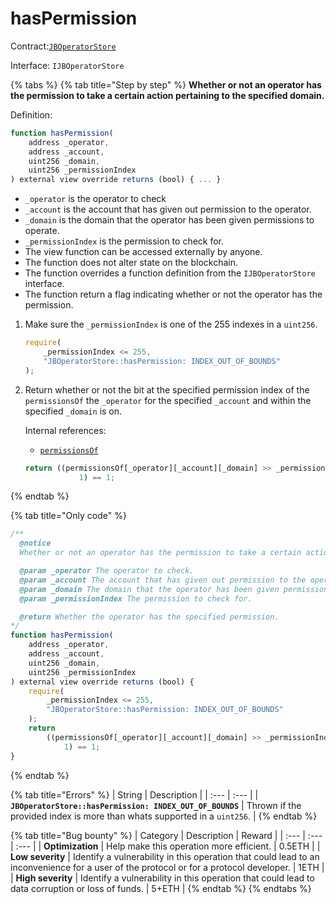# hasPermission

Contract:[`JBOperatorStore`](../)​‌

Interface: `IJBOperatorStore`

{% tabs %}
{% tab title="Step by step" %}
**Whether or not an operator has the permission to take a certain action pertaining to the specified domain.**

Definition:

```javascript
function hasPermission(
    address _operator,
    address _account,
    uint256 _domain,
    uint256 _permissionIndex
) external view override returns (bool) { ... }
```

* `_operator` is the operator to check
* `_account` is the account that has given out permission to the operator.
* `_domain` is the domain that the operator has been given permissions to operate.
* `_permissionIndex` is the permission to check for.
* The view function can be accessed externally by anyone. 
* The function does not alter state on the blockchain.
* The function overrides a function definition from the `IJBOperatorStore` interface.
* The function return a flag indicating whether or not the operator has the permission.

1. Make sure the `_permissionIndex` is one of the 255 indexes in a `uint256`. 

   ```javascript
   require(
       _permissionIndex <= 255,
       "JBOperatorStore::hasPermission: INDEX_OUT_OF_BOUNDS"
   );
   ```

2. Return whether or not the bit at the specified permission index of the `permissionsOf` the `_operator` for the specified `_account` and within the specified `_domain` is on.  


   Internal references:

   * [`permissionsOf`](../properties/permissionsof.md)

   ```javascript
   return ((permissionsOf[_operator][_account][_domain] >> _permissionIndex) &
               1) == 1;
   ```

 
{% endtab %}

{% tab title="Only code" %}
```javascript
/** 
  @notice 
  Whether or not an operator has the permission to take a certain action pertaining to the specified domain.

  @param _operator The operator to check.
  @param _account The account that has given out permission to the operator.
  @param _domain The domain that the operator has been given permissions to operate.
  @param _permissionIndex The permission to check for.

  @return Whether the operator has the specified permission.
*/
function hasPermission(
    address _operator,
    address _account,
    uint256 _domain,
    uint256 _permissionIndex
) external view override returns (bool) {
    require(
        _permissionIndex <= 255,
        "JBOperatorStore::hasPermission: INDEX_OUT_OF_BOUNDS"
    );
    return
        ((permissionsOf[_operator][_account][_domain] >> _permissionIndex) &
            1) == 1;
}
```
{% endtab %}

{% tab title="Errors" %}
| String | Description |
| :--- | :--- |
| **`JBOperatorStore::hasPermission: INDEX_OUT_OF_BOUNDS`** | Thrown if the provided index is more than whats supported in a `uint256`. |
{% endtab %}

{% tab title="Bug bounty" %}
| Category | Description | Reward |
| :--- | :--- | :--- |
| **Optimization** | Help make this operation more efficient. | 0.5ETH |
| **Low severity** | Identify a vulnerability in this operation that could lead to an inconvenience for a user of the protocol or for a protocol developer. | 1ETH |
| **High severity** | Identify a vulnerability in this operation that could lead to data corruption or loss of funds. | 5+ETH |
{% endtab %}
{% endtabs %}



